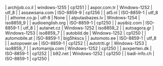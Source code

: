 | archijob.co.il | windows-1255 | cp1251 |
| aspor.com.tr | Windows-1252 | utf_8 |
| assawsana.com | ISO-8859-9 | cp1256 |
| at5.nl | ISO-8859-1 | utf_8 |
| athome.co.jp | utf-8 | None |
| atputasbazes.lv | Windows-1254 | iso8859_9 |
| audioenglish.org | ISO-8859-1 | cp1250 |
| ausibiz.com | ISO-8859-1 | utf_8 |
| autanet.cz | Windows-1252 | iso8859_2 |
| autoagora.gr | Windows-1253 | iso8859_7 |
| autobild.de | Windows-1252 | cp1250 |
| automobile.at | ISO-8859-1 | big5hkscs |
| automoto.ee | ISO-8859-1 | utf_8 |
| autopower.se | ISO-8859-1 | cp1252 |
| autotriti.gr | Windows-1253 | iso8859_7 |
| avtomanija.com | Windows-1252 | cp1250 |
| avxperten.dk | ISO-8859-1 | cp1252 |
| b92.net | Windows-1252 | cp1250 |
| badi-info.ch | ISO-8859-1 | cp1250 |
